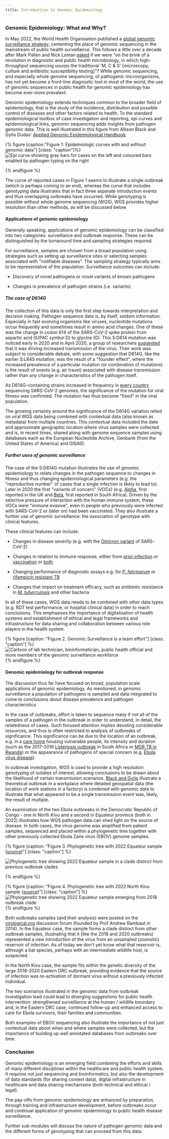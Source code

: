 ```yaml
---
title: Introduction to Genomic Epidemiology
---
```


### Genomic Epidemiology: What and Why?

In May 2022, the World Health Organisation published a [global genomic surveillance strategy](https://www.who.int/initiatives/genomic-surveillance-strategy), cementing
the place of genomic sequencing in the mainstream of public health surveillance. This follows a little over a decade after Mark Pallen and Nick Loman 
[asked](https://link.springer.com/article/10.1186/gm269) if we were "on the brink of a revolution in diagnostic and public health microbiology, in which high-throughput sequencing usurps the traditional 'M, C & S' [microscopy, culture and antibiotic susceptibility testing]"? While genomic sequencing, and especially whole genome sequencing,
of pathogenic microorganisms, has not yet become a front-line diagnostic tool in most of the world, the use of genomic sequences in public health for genomic
epidemiology has become ever-more prevalent.

Genomic epidemiology extends techniques common to the broader field of epidemiology, that is the study of the incidence, distribution and possible control of diseases and other factors related to health. To the standard epidemiological toolbox of case investigation and reporting, epi curves and epidemiological links, genomic sequencing adds insights from pathogen genomic data. This is well illustrated in this figure from Allison Black and Gytis Dudas' [Applied Genomic Epidemiological Handbook](https://alliblk.github.io/genepi-book/).


{% figure [caption:"Figure 1: Epidemiologic curves with and without genomic data"] [class: "caption"]%}
![Epi curve showing gray bars for cases on the left and coloured bars enabled by pathogen typing on the right](https://alliblk.github.io/genepi-book/figures/02_epi_curve_with_seqs.png)

{% endfigure %}

The curve of reported cases in Figure 1 seems to illustrate a single outbreak (which is perhaps coming to an end), whereas the curve that includes genotyping data illustrates that in fact three separate introduction events and thus overlapping outbreaks have occurred. While genotyping is possible without whole genome sequencing (WGS), WGS provides higher resolution than other methods, as will be discussed below.

#### Applications of genomic epidemiology

Generally speaking, applications of genomic epidemiology can be classified into two categories: surveillance and outbreak response. These can be distinguished by the turnaround time and sampling strategies required.

For surveillance, samples are chosen from a broad population using strategies such as setting up surveillance sites or selecting samples associated with "notifiable diseases". The sampling strategy typically aims to be representative of the population. Surveillance outcomes can include:

* Discovery of novel pathogens or novel variants of known pathogens

* Changes in prevalence of pathogen strains (i.e. variants)

##### The case of D614G

The collection of this data is only the first step towards interpretation and decision making. Pathogen sequence data is, by itself, seldom information. Especially in fast evolving organisms like viruses, nucleotide mutations occur frequently and sometimes result in amino acid changes. One of these was the change in codon 614 of the SARS-CoV-2 spike
protein from aspartic acid (IUPAC symbol D) to glycine (G). This S:D614 mutation was noticed early in 2020 and in April 2020, a group of researchers 
[suggested](https://www.biorxiv.org/content/10.1101/2020.04.29.069054v2) that it was driving increased transmission of the virus. Their work was subject to considerable
debate, with some suggestion that D614G, like the earlier S:L84S mutation, was the result of a "founder effect", where the increased prevalence of a particular mutation
(or combination of mutations) is the result of events (e.g. air travel) associated with disease transmission rather than any change in characteristics of the pathogen itself.

As D614G-containing strains increased in frequency in [every country](https://www.nature.com/articles/s41598-020-70827-z) sequencing SARS-CoV-2 genomes, the significance
of the mutation for viral fitness was confirmed. The mutation has thus become "fixed" in the viral population.

The growing certainty around the significance of the D614G variation relied on viral WGS data being combined with contextual data (also known as metadata) from multiple countries.
This contextual data included the date and approximate geographic location where virus samples were collected and is, in recent times, shared along with genome sequence 
samples using databases each as the European Nucleotide Archive, Genbank (from the United States of America) and GISAID.

##### Further uses of genomic surveillance

The case of the S:D614G mutation illustrates the use of genomic epidemiology to relate changes in the pathogen sequence to changes in fitness and thus changing
epidemiological parameters (e.g. the "reproductive number" of cases that a single infection is likely to lead to). Later in 2020 the first "variants of concern" (VOCs)
(e.g. [Alpha](https://www.theguardian.com/world/2021/apr/03/has-everyone-in-kent-gone-to-illegal-rave-on-variant-trail-with-covid-detectives), first reported 
in the UK and [Beta](https://www.thelancet.com/journals/langlo/article/PIIS2214-109X(21)00313-2/fulltext), first reported in South Africa). Driven by the selective
pressure of interaction with the human immune system, these VOCs were "immune evasive", even in people who previously were infected with SARS-CoV-2 or (later on) had
been vaccinated. They also illustrate a further use of genomic surveillance: the association of genotype with clinical features.

These clinical features can include:

* Changes in disease severity (e.g. with the [Omicron variant](https://www.medrxiv.org/content/10.1101/2022.01.12.22269148v1) of SARS-CoV-2)

* Changes in relation to immune response, either from [prior infection](https://www.nature.com/articles/s41591-021-01285-x) or [vaccination](https://www.nejm.org/doi/full/10.1056/nejmoa2102214) or [both](https://www.nejm.org/doi/full/10.1056/nejmoa2102214)

* Changing performance of diagnostic assays e.g. for [_P. falciparum_](https://www.nature.com/articles/s41564-021-00962-4) or [rifampicin resistant TB](https://genomemedicine.biomedcentral.com/articles/10.1186/s13073-020-00793-8)

* Changes that impact on treatment efficacy, such as antibiotic resistance in [_M. tuberculosis_](https://www.who.int/publications/i/item/9789240028173) and other bacteria 

In all of these cases, WGS data needs to be combined with other data types (e.g. RDT test performance, or hospital clinical data) in order to reach conclusions. This emphasises
the importance of digitalisation of health systems and establishment of ethical and legal frameworks and infrastructure for data sharing and collaboration between various role
players in the health system.

{% figure [caption: "Figure 2. Genomic Surveillance is a team effort"] [class: "caption"] %}
![Cartoon of lab technician, bioinformatician, public health official and more members of the genomic surveillance workforce](../img/genomic_surveillance_team.png)
{% endfigure %}

#### Genomic epidemiology for outbreak response

The discussion thus far have focused on broad, population scale applications of genomic epidemiology. As mentioned, in genomic surveillance a population of
pathogens is sampled and data integrated to come to conclusions about disease prevalence and pathogen characteristics.

In the case of outbreaks, effort is taken to sequence many if not all of the samples of a pathogen in the outbreak in order to understand, in detail, the
relatedness of cases. Such focused attention implies devoting considerable resources, and thus is often restricted to analysis of outbreaks of significance.
This significance can be due to the location of an outbreak, e.g. in a [care home](https://www.cmaj.ca/content/193/19/E681) housing vulnerable people, its
intensity and duration (such as the 2017-2018 [Listeriosis outbreak](https://www.liebertpub.com/doi/10.1089/fpd.2018.2586) in South Africa or 
[MDR TB in Rwanda](https://www.sciencedirect.com/science/article/pii/S2405579422000043)) or the 
appearance of pathogens of special concern (e.g. [Ebola virus disease](https://virological.org/t/april-2022-ebola-virus-disease-case-in-equateur-province-drc-represents-a-new-spillover-event/795)).

In outbreak investigation, WGS is used to provide a high resolution genotyping of isolates of interest, allowing conclusions to be drawn about the likelihood of certain
transmission scenarios. [Black and Gytis](https://alliblk.github.io/genepi-book/the-value-of-pathogen-genomics-in-applied-epidemiology.html#the-value-of-genomic-epidemiology-for-outbreak-response.) illustrate a theoretical outbreak in a workplace where detailed geospatial data (the location of 
work stations in a factory) is combined with genomic data to illustrate that what appeared to be a single transmission event was, likely, the result of multiple.

An examination of the two Ebola outbreaks in the Democratic Republic of Congo - one in North Kivu and a second in Equateur province (both in 2022) illustrates
how WGS pathogen data can shed light on the source of disease. In both cases, the virus genome was amplified from patient samples, sequenced and placed within a
phylogenetic tree together with other previously collected Ebola Zaire virus (EBOV) genome samples.

{% figure [caption: "Figure 3. Phylogenetic tree with 2022 Equateur sample ([source](https://web.archive.org/web/20221114185529/https://virological.org/t/april-2022-ebola-virus-disease-case-in-equateur-province-drc-represents-a-new-spillover-event/795))"] [class: "caption"] %}

![Phylogenetic tree showing 2022 Equateur sample in a clade distinct from previous outbreak clades](https://web.archive.org/web/20220623070938im_/https://virological.org/uploads/default/optimized/2X/9/9a5a9fd2e961ab89c7bdd359bcdc9e3c593509fb_2_562x750.jpeg)

{% endfigure %}

{% figure [caption: "Figure 4. Phylogenetic tree with 2022 North Kivu sample ([source](https://web.archive.org/web/20221114185538/https://virological.org/t/august-2022-evd-case-in-drc-linked-to-2018-2020-nord-kivu-evd-outbreak/889))"] [class: "caption"] %}
![Phylogenetic tree showing 2022 Equateur sample emerging from 2018 outbreak clade](https://web.archive.org/web/20221025005949im_/https://virological.org/uploads/default/optimized/2X/0/0e834910efeb0bfab64317b4788223226c58ef2d_2_1035x630.jpeg)
{% endfigure %}

Both outbreaks samples (and their analysis) were posted on the [virological.org](https://virological.org) discussion forum (founded by Prof Andrew Rambaut in 2014). In the Equateur case, the sample forms a clade distinct from other outbreak samples, illustrating that it (like the 2018 and 2020 outbreaks) represented a new introduction of the virus from an unsampled (zoonotic) reservoir of infection. As of today we don't yet know what that reservoir is, although a bat species, perhaps with an intermediate wildlife host, is suspected.

In the North Kivu case, the sample fits within the genetic diversity of the large 2018-2020 Eastern DRC outbreak, providing evidence that the source of infection was
re-activation of dormant virus without a previously infected individual.

The two scenarios illustrated in the genomic data from outbreak investigation lead could lead to diverging suggestions for public health intervention: strengthened surveillance at the human / wildlife boundary and, in the Eastern DRC case, continued follow-up and enhanced access to care for Ebola survivors, their families and communities.

Both examples of EBOV sequencing also illustrate the importance of not just contextual data about when and where samples were collected, but the importance of building up well annotated databases from outbreaks over time.

### Conclusion

Genomic epidemiology is an emerging field combining the efforts and skills of many different disciplines within the healthcare and public health system. It requires not just sequencing and bioinformatics, but also the development of data standards (for sharing context data), digital infrastructure in healthcare and data sharing mechanisms (both technical and ethical / legal).

The pay-offs from genomic epidemiology are enhanced by preparation, through training and infrastructure development, before outbreaks occur and continual application
of genomic epidemiology to public health disease surveillance.

Further sub-modules will discuss the nature of pathogen genomic data and the different forms of genotyping that can proceed from this data.
